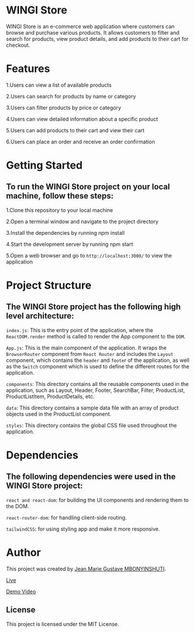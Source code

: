 # WINGI Store
WINGI Store is an e-commerce web application where customers can browse and purchase various products. It allows customers to filter and search for products, view product details, and add products to their cart for checkout.

# Features
1.Users can view a list of available products

2.Users can search for products by name or category

3.Users can filter products by price or category

4.Users can view detailed information about a specific product

5.Users can add products to their cart and view their cart

6.Users can place an order and receive an order confirmation

# Getting Started

## To run the WINGI Store project on your local machine, follow these steps:

1.Clone this repository to your local machine

2.Open a terminal window and navigate to the project directory

3.Install the dependencies by running npm install

4.Start the development server by running npm start

5.Open a web browser and go to `http://localhost:3000/` to view the application


# Project Structure

## The WINGI Store project has the following high level architecture:

`index.js`: This is the entry point of the application, where the `ReactDOM.render` method is called to render the App component to the `DOM`.

`App.js`: This is the main component of the application. It wraps the `BrowserRouter` component from `React Router` and includes the `Layout` component, which contains the `header` and `foote`r of the application, as well as the `Switch` component which is used to define the different routes for the application.

`components`: This directory contains all the reusable components used in the application, such as Layout, Header, Footer, SearchBar, Filter, ProductList, ProductListItem, ProductDetails, etc.

`data`: This directory contains a sample data file with an array of product objects used in the ProductList component.

`styles`: This directory contains the global CSS file used throughout the application.


# Dependencies

## The following dependencies were used in the WINGI Store project:

`react and react-dom`: for building the UI components and rendering them to the DOM.

`react-router-dom`: for handling client-side routing.

`tailwindCSS`: for using styling app and make it more responsive.


# Author
This project was created by [Jean Marie Gustave MBONYINSHUTI](https://github.com/GustaveRw).

[Live](https://wingistoree.netlify.app/) 

[Demo Video](https://www.loom.com/share/4781b904390f4efbbf8e19b68dc59fec)



## License
This project is licensed under the MIT License.
